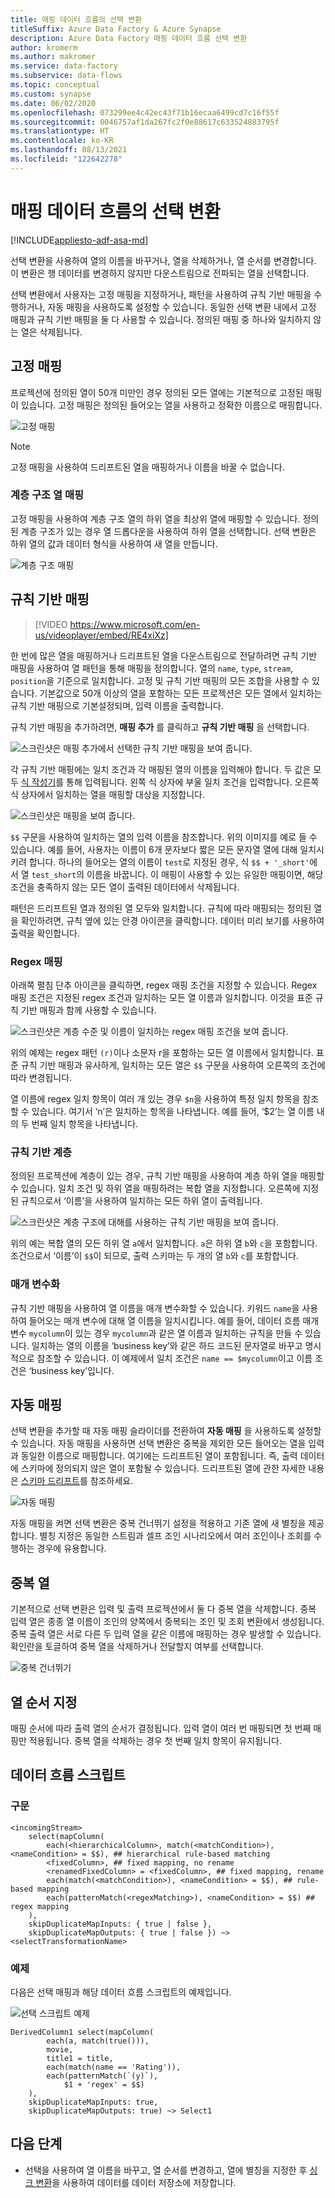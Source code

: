 ```yaml
---
title: 매핑 데이터 흐름의 선택 변환
titleSuffix: Azure Data Factory & Azure Synapse
description: Azure Data Factory 매핑 데이터 흐름 선택 변환
author: kromerm
ms.author: makromer
ms.service: data-factory
ms.subservice: data-flows
ms.topic: conceptual
ms.custom: synapse
ms.date: 06/02/2020
ms.openlocfilehash: 073299ee4c42ec43f71b16ecaa6499cd7c16f55f
ms.sourcegitcommit: 0046757af1da267fc2f0e88617c633524883795f
ms.translationtype: HT
ms.contentlocale: ko-KR
ms.lasthandoff: 08/13/2021
ms.locfileid: "122642278"
---
```

# <a name="select-transformation-in-mapping-data-flow"></a>매핑 데이터 흐름의 선택 변환

[!INCLUDE[appliesto-adf-asa-md](includes/appliesto-adf-asa-md.md)]

선택 변환을 사용하여 열의 이름을 바꾸거나, 열을 삭제하거나, 열 순서를 변경합니다. 이 변환은 행 데이터를 변경하지 않지만 다운스트림으로 전파되는 열을 선택합니다. 

선택 변환에서 사용자는 고정 매핑을 지정하거나, 패턴을 사용하여 규칙 기반 매핑을 수행하거나, 자동 매핑을 사용하도록 설정할 수 있습니다. 동일한 선택 변환 내에서 고정 매핑과 규칙 기반 매핑을 둘 다 사용할 수 있습니다. 정의된 매핑 중 하나와 일치하지 않는 열은 삭제됩니다.

## <a name="fixed-mapping"></a>고정 매핑

프로젝션에 정의된 열이 50개 미만인 경우 정의된 모든 열에는 기본적으로 고정된 매핑이 있습니다. 고정 매핑은 정의된 들어오는 열을 사용하고 정확한 이름으로 매핑합니다.

![고정 매핑](media/data-flow/fixedmapping.png "고정 매핑")

> [!NOTE]
> 고정 매핑을 사용하여 드리프트된 열을 매핑하거나 이름을 바꿀 수 없습니다.

### <a name="mapping-hierarchical-columns"></a>계층 구조 열 매핑

고정 매핑을 사용하여 계층 구조 열의 하위 열을 최상위 열에 매핑할 수 있습니다. 정의된 계층 구조가 있는 경우 열 드롭다운을 사용하여 하위 열을 선택합니다. 선택 변환은 하위 열의 값과 데이터 형식을 사용하여 새 열을 만듭니다.

![계층 구조 매핑](media/data-flow/select-hierarchy.png "계층 구조 매핑")

## <a name="rule-based-mapping"></a>규칙 기반 매핑


> [!VIDEO https://www.microsoft.com/en-us/videoplayer/embed/RE4xiXz]

한 번에 많은 열을 매핑하거나 드리프트된 열을 다운스트림으로 전달하려면 규칙 기반 매핑을 사용하여 열 패턴을 통해 매핑을 정의합니다. 열의 `name`, `type`, `stream`, `position`을 기준으로 일치합니다. 고정 및 규칙 기반 매핑의 모든 조합을 사용할 수 있습니다. 기본값으로 50개 이상의 열을 포함하는 모든 프로젝션은 모든 열에서 일치하는 규칙 기반 매핑으로 기본설정되며, 입력 이름을 출력합니다. 

규칙 기반 매핑을 추가하려면, **매핑 추가** 를 클릭하고 **규칙 기반 매핑** 을 선택합니다.

![스크린샷은 매핑 추가에서 선택한 규칙 기반 매핑을 보여 줍니다.](media/data-flow/rule2.png "규칙 기반 매핑")

각 규칙 기반 매핑에는 일치 조건과 각 매핑된 열의 이름을 입력해야 합니다. 두 값은 모두 [식 작성기](concepts-data-flow-expression-builder.md)를 통해 입력됩니다. 왼쪽 식 상자에 부울 일치 조건을 입력합니다. 오른쪽 식 상자에서 일치하는 열을 매핑할 대상을 지정합니다.

![스크린샷은 매핑을 보여 줍니다.](media/data-flow/rule-based-mapping.png "규칙 기반 매핑")

`$$` 구문을 사용하여 일치하는 열의 입력 이름을 참조합니다. 위의 이미지를 예로 들 수 있습니다. 예를 들어, 사용자는 이름이 6개 문자보다 짧은 모든 문자열 열에 대해 일치시키려 합니다. 하나의 들어오는 열의 이름이 `test`로 지정된 경우, 식 `$$ + '_short'`에서 열 `test_short`의 이름을 바꿉니다. 이 매핑이 사용할 수 있는 유일한 매핑이면, 해당 조건을 충족하지 않는 모든 열이 출력된 데이터에서 삭제됩니다.

패턴은 드리프트된 열과 정의된 열 모두와 일치합니다. 규칙에 따라 매핑되는 정의된 열을 확인하려면, 규칙 옆에 있는 안경 아이콘을 클릭합니다. 데이터 미리 보기를 사용하여 출력을 확인합니다.

### <a name="regex-mapping"></a>Regex 매핑

아래쪽 펼침 단추 아이콘을 클릭하면, regex 매핑 조건을 지정할 수 있습니다. Regex 매핑 조건은 지정된 regex 조건과 일치하는 모든 열 이름과 일치합니다. 이것을 표준 규칙 기반 매핑과 함께 사용할 수 있습니다.

![스크린샷은 계층 수준 및 이름이 일치하는 regex 매핑 조건을 보여 줍니다.](media/data-flow/regex-matching.png "규칙 기반 매핑")

위의 예제는 regex 패턴 `(r)`이나 소문자 r을 포함하는 모든 열 이름에서 일치합니다. 표준 규칙 기반 매핑과 유사하게, 일치하는 모든 열은 `$$` 구문을 사용하여 오른쪽의 조건에 따라 변경됩니다.

열 이름에 regex 일치 항목이 여러 개 있는 경우 `$n`을 사용하여 특정 일치 항목을 참조할 수 있습니다. 여기서 ‘n’은 일치하는 항목을 나타냅니다. 예를 들어, ‘$2’는 열 이름 내의 두 번째 일치 항목을 나타냅니다.

### <a name="rule-based-hierarchies"></a>규칙 기반 계층

정의된 프로젝션에 계층이 있는 경우, 규칙 기반 매핑을 사용하여 계층 하위 열을 매핑할 수 있습니다. 일치 조건 및 하위 열을 매핑하려는 복합 열을 지정합니다. 오른쪽에 지정된 규칙으로서 ‘이름’을 사용하여 일치하는 모든 하위 열이 출력됩니다.

![스크린샷은 계층 구조에 대해를 사용하는 규칙 기반 매핑을 보여 줍니다.](media/data-flow/rule-based-hierarchy.png "규칙 기반 매핑")

위의 예는 복합 열의 모든 하위 열 `a`에서 일치합니다. `a`은 하위 열 `b`와 `c`을 포함합니다. 조건으로서 ‘이름’이 `$$`이 되므로, 출력 스키마는 두 개의 열 `b`와 `c`를 포함합니다.

### <a name="parameterization"></a>매개 변수화

규칙 기반 매핑을 사용하여 열 이름을 매개 변수화할 수 있습니다. 키워드 ```name```을 사용하여 들어오는 매개 변수에 대해 열 이름을 일치시킵니다. 예를 들어, 데이터 흐름 매개 변수 ```mycolumn```이 있는 경우 ```mycolumn```과 같은 열 이름과 일치하는 규칙을 만들 수 있습니다. 일치하는 열의 이름을 ‘business key’와 같은 하드 코드된 문자열로 바꾸고 명시적으로 참조할 수 있습니다. 이 예제에서 일치 조건은 ```name == $mycolumn```이고 이름 조건은 ‘business key’입니다. 

## <a name="auto-mapping"></a>자동 매핑

선택 변환을 추가할 때 자동 매핑 슬라이더를 전환하여 **자동 매핑** 을 사용하도록 설정할 수 있습니다. 자동 매핑을 사용하면 선택 변환은 중복을 제외한 모든 들어오는 열을 입력과 동일한 이름으로 매핑합니다. 여기에는 드리프트된 열이 포함됩니다. 즉, 출력 데이터에 스키마에 정의되지 않은 열이 포함될 수 있습니다. 드리프트된 열에 관한 자세한 내용은 [스키마 드리프트](concepts-data-flow-schema-drift.md)를 참조하세요.

![자동 매핑](media/data-flow/automap.png "자동 매핑")

자동 매핑을 켜면 선택 변환은 중복 건너뛰기 설정을 적용하고 기존 열에 새 별칭을 제공합니다. 별칭 지정은 동일한 스트림과 셀프 조인 시나리오에서 여러 조인이나 조회를 수행하는 경우에 유용합니다. 

## <a name="duplicate-columns"></a>중복 열

기본적으로 선택 변환은 입력 및 출력 프로젝션에서 둘 다 중복 열을 삭제합니다. 중복 입력 열은 종종 열 이름이 조인의 양쪽에서 중복되는 조인 및 조회 변환에서 생성됩니다. 중복 출력 열은 서로 다른 두 입력 열을 같은 이름에 매핑하는 경우 발생할 수 있습니다. 확인란을 토글하여 중복 열을 삭제하거나 전달할지 여부를 선택합니다.

![중복 건너뛰기](media/data-flow/select-skip-dup.png "중복 건너뛰기")

## <a name="ordering-of-columns"></a>열 순서 지정

매핑 순서에 따라 출력 열의 순서가 결정됩니다. 입력 열이 여러 번 매핑되면 첫 번째 매핑만 적용됩니다. 중복 열을 삭제하는 경우 첫 번째 일치 항목이 유지됩니다.

## <a name="data-flow-script"></a>데이터 흐름 스크립트

### <a name="syntax"></a>구문

```
<incomingStream>
    select(mapColumn(
        each(<hierarchicalColumn>, match(<matchCondition>), <nameCondition> = $$), ## hierarchical rule-based matching
        <fixedColumn>, ## fixed mapping, no rename
        <renamedFixedColumn> = <fixedColumn>, ## fixed mapping, rename
        each(match(<matchCondition>), <nameCondition> = $$), ## rule-based mapping
        each(patternMatch(<regexMatching>), <nameCondition> = $$) ## regex mapping
    ),
    skipDuplicateMapInputs: { true | false },
    skipDuplicateMapOutputs: { true | false }) ~> <selectTransformationName>
```

### <a name="example"></a>예제

다음은 선택 매핑과 해당 데이터 흐름 스크립트의 예제입니다.

![선택 스크립트 예제](media/data-flow/select-script-example.png "선택 스크립트 예제")

```
DerivedColumn1 select(mapColumn(
        each(a, match(true())),
        movie,
        title1 = title,
        each(match(name == 'Rating')),
        each(patternMatch(`(y)`),
            $1 + 'regex' = $$)
    ),
    skipDuplicateMapInputs: true,
    skipDuplicateMapOutputs: true) ~> Select1
```

## <a name="next-steps"></a>다음 단계
* 선택을 사용하여 열 이름을 바꾸고, 열 순서를 변경하고, 열에 별칭을 지정한 후 [싱크 변환](data-flow-sink.md)을 사용하여 데이터를 데이터 저장소에 저장합니다.
